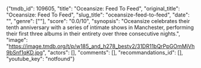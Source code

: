 {"tmdb_id": 109605, "title": "Oceansize: Feed To Feed", "original_title": "Oceansize: Feed To Feed", "slug_title": "oceansize-feed-to-feed", "date": "", "genre": [""], "score": "0.0/10", "synopsis": "Oceansize celebrates their tenth anniversary with a series of intimate shows in Manchester, performing their first three albums in their entirety over three consecutive nights.", "image": "https://image.tmdb.org/t/p/w185_and_h278_bestv2/31DR11bQrPpGOmMjVh9bSnf1qKD.jpg", "actors": [], "comments": [], "recommandations_id": [], "youtube_key": "notfound"}